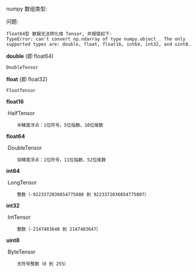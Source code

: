 numpy 数组类型:

问题: 
```
float64型 数据无法转化成 Tensor, 并报错如下:
TypeError: can't convert np.ndarray of type numpy.object_. The only supported types are: double, float, float16, int64, int32, and uint8.
```

**double** (即 float64)

 	DoubleTensor



**float** (即 float32)

 	FloatTensor



**float16**

​	HalfTensor
```
	半精度浮点：1位符号，5位指数，10位尾数
```


**float64**

​	DoubleTensor
```
	双精度浮点：1位符号，11位指数，52位尾数
```


**int64**

​	LongTensor
```
	整数（-9223372036854775808 到 9223372036854775807）
```


**int32**

​	IntTensor
```
	整数（-2147483648 到 2147483647）
```
**uint8**

​	ByteTensor
```
	无符号整数（0 到 255）
```
